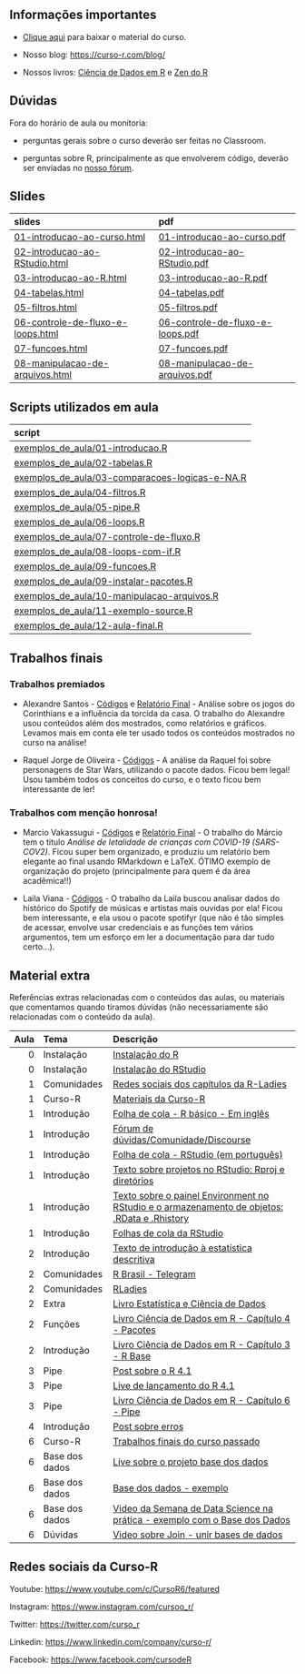 
<!-- README.md is generated from README.Rmd. Please edit that file -->

## Informações importantes

-   [Clique
    aqui](https://github.com/curso-r/main-intro-programacao/raw/master/material_do_curso.zip)
    para baixar o material do curso.

-   Nosso blog: <https://curso-r.com/blog/>

-   Nossos livros: [Ciência de Dados em R](https://livro.curso-r.com/) e
    [Zen do R](https://curso-r.github.io/zen-do-r/)

## Dúvidas

Fora do horário de aula ou monitoria:

-   perguntas gerais sobre o curso deverão ser feitas no Classroom.

-   perguntas sobre R, principalmente as que envolverem código, deverão
    ser enviadas no [nosso fórum](https://discourse.curso-r.com/).

## Slides

| slides                                                                                                                         | pdf                                                                                                                          |
|:-------------------------------------------------------------------------------------------------------------------------------|:-----------------------------------------------------------------------------------------------------------------------------|
| [01-introducao-ao-curso.html](https://curso-r.github.io/main-intro-programacao/slides/01-introducao-ao-curso.html)             | [01-introducao-ao-curso.pdf](https://curso-r.github.io/main-intro-programacao/slides/01-introducao-ao-curso.pdf)             |
| [02-introducao-ao-RStudio.html](https://curso-r.github.io/main-intro-programacao/slides/02-introducao-ao-RStudio.html)         | [02-introducao-ao-RStudio.pdf](https://curso-r.github.io/main-intro-programacao/slides/02-introducao-ao-RStudio.pdf)         |
| [03-introducao-ao-R.html](https://curso-r.github.io/main-intro-programacao/slides/03-introducao-ao-R.html)                     | [03-introducao-ao-R.pdf](https://curso-r.github.io/main-intro-programacao/slides/03-introducao-ao-R.pdf)                     |
| [04-tabelas.html](https://curso-r.github.io/main-intro-programacao/slides/04-tabelas.html)                                     | [04-tabelas.pdf](https://curso-r.github.io/main-intro-programacao/slides/04-tabelas.pdf)                                     |
| [05-filtros.html](https://curso-r.github.io/main-intro-programacao/slides/05-filtros.html)                                     | [05-filtros.pdf](https://curso-r.github.io/main-intro-programacao/slides/05-filtros.pdf)                                     |
| [06-controle-de-fluxo-e-loops.html](https://curso-r.github.io/main-intro-programacao/slides/06-controle-de-fluxo-e-loops.html) | [06-controle-de-fluxo-e-loops.pdf](https://curso-r.github.io/main-intro-programacao/slides/06-controle-de-fluxo-e-loops.pdf) |
| [07-funcoes.html](https://curso-r.github.io/main-intro-programacao/slides/07-funcoes.html)                                     | [07-funcoes.pdf](https://curso-r.github.io/main-intro-programacao/slides/07-funcoes.pdf)                                     |
| [08-manipulacao-de-arquivos.html](https://curso-r.github.io/main-intro-programacao/slides/08-manipulacao-de-arquivos.html)     | [08-manipulacao-de-arquivos.pdf](https://curso-r.github.io/main-intro-programacao/slides/08-manipulacao-de-arquivos.pdf)     |

## Scripts utilizados em aula

| script                                                                                                                                                                   |
|:-------------------------------------------------------------------------------------------------------------------------------------------------------------------------|
| [exemplos_de_aula/01-introducao.R](https://raw.githubusercontent.com/curso-r/202202-intro-programacao/main/exemplos_de_aula/01-introducao.R)                             |
| [exemplos_de_aula/02-tabelas.R](https://raw.githubusercontent.com/curso-r/202202-intro-programacao/main/exemplos_de_aula/02-tabelas.R)                                   |
| [exemplos_de_aula/03-comparacoes-logicas-e-NA.R](https://raw.githubusercontent.com/curso-r/202202-intro-programacao/main/exemplos_de_aula/03-comparacoes-logicas-e-NA.R) |
| [exemplos_de_aula/04-filtros.R](https://raw.githubusercontent.com/curso-r/202202-intro-programacao/main/exemplos_de_aula/04-filtros.R)                                   |
| [exemplos_de_aula/05-pipe.R](https://raw.githubusercontent.com/curso-r/202202-intro-programacao/main/exemplos_de_aula/05-pipe.R)                                         |
| [exemplos_de_aula/06-loops.R](https://raw.githubusercontent.com/curso-r/202202-intro-programacao/main/exemplos_de_aula/06-loops.R)                                       |
| [exemplos_de_aula/07-controle-de-fluxo.R](https://raw.githubusercontent.com/curso-r/202202-intro-programacao/main/exemplos_de_aula/07-controle-de-fluxo.R)               |
| [exemplos_de_aula/08-loops-com-if.R](https://raw.githubusercontent.com/curso-r/202202-intro-programacao/main/exemplos_de_aula/08-loops-com-if.R)                         |
| [exemplos_de_aula/09-funcoes.R](https://raw.githubusercontent.com/curso-r/202202-intro-programacao/main/exemplos_de_aula/09-funcoes.R)                                   |
| [exemplos_de_aula/09-instalar-pacotes.R](https://raw.githubusercontent.com/curso-r/202202-intro-programacao/main/exemplos_de_aula/09-instalar-pacotes.R)                 |
| [exemplos_de_aula/10-manipulacao-arquivos.R](https://raw.githubusercontent.com/curso-r/202202-intro-programacao/main/exemplos_de_aula/10-manipulacao-arquivos.R)         |
| [exemplos_de_aula/11-exemplo-source.R](https://raw.githubusercontent.com/curso-r/202202-intro-programacao/main/exemplos_de_aula/11-exemplo-source.R)                     |
| [exemplos_de_aula/12-aula-final.R](https://raw.githubusercontent.com/curso-r/202202-intro-programacao/main/exemplos_de_aula/12-aula-final.R)                             |

## Trabalhos finais

### Trabalhos premiados

-   Alexandre Santos -
    [Códigos](https://github.com/curso-r/202202-intro-programacao/tree/main/trabalhos_finais/Alexandre_Santos)
    e [Relatório
    Final](https://github.com/curso-r/202202-intro-programacao/blob/main/trabalhos_finais/Alexandre_Santos/A%20for%C3%A7a%20do%20povo.pdf) -
    Análise sobre os jogos do Corinthians e a influência da torcida da
    casa. O trabalho do Alexandre usou conteúdos além dos mostrados,
    como relatórios e gráficos. Levamos mais em conta ele ter usado
    todos os conteúdos mostrados no curso na análise!

-   Raquel Jorge de Oliveira -
    [Códigos](https://github.com/curso-r/202202-intro-programacao/tree/main/trabalhos_finais/Raquel_Jorge_de_Oliveira) -
    A análise da Raquel foi sobre personagens de Star Wars, utilizando o
    pacote dados. Ficou bem legal! Usou também todos os conceitos do
    curso, e o texto ficou bem interessante de ler!

### Trabalhos com menção honrosa!

-   Marcio Vakassugui -
    [Códigos](https://github.com/curso-r/202202-intro-programacao/tree/main/trabalhos_finais/Marcio_Vakassugui)
    e [Relatório
    Final](https://github.com/curso-r/202202-intro-programacao/blob/main/trabalhos_finais/Marcio_Vakassugui/manuscrito/trabalho_curso_r.pdf) -
    O trabalho do Márcio tem o titulo *Análise de letalidade de crianças
    com COVID-19 (SARS-COV2)*. Ficou super bem organizado, e produziu um
    relatório bem elegante ao final usando RMarkdown e LaTeX. ÓTIMO
    exemplo de organização do projeto (principalmente para quem é da
    área acadêmica!!)

-   Laila Viana -
    [Códigos](https://github.com/curso-r/202202-intro-programacao/tree/main/trabalhos_finais/Laila_Viana) -
    O trabalho da Laila buscou analisar dados do histórico do Spotify de
    músicas e artistas mais ouvidas por ela! Ficou bem interessante, e
    ela usou o pacote spotifyr (que não é tão simples de acessar,
    envolve usar credenciais e as funções tem vários argumentos, tem um
    esforço em ler a documentação para dar tudo certo…).

## Material extra

Referências extras relacionadas com o conteúdos das aulas, ou materiais
que comentamos quando tiramos dúvidas (não necessariamente são
relacionadas com o conteúdo da aula).

| Aula | Tema           | Descrição                                                                                                                                                 |
|-----:|:---------------|:----------------------------------------------------------------------------------------------------------------------------------------------------------|
|    0 | Instalação     | [Instalação do R](https://livro.curso-r.com/1-1-instalacao-do-r.html)                                                                                     |
|    0 | Instalação     | [Instalação do RStudio](https://livro.curso-r.com/1-2-instalacao-do-rstudio.html)                                                                         |
|    1 | Comunidades    | [Redes sociais dos capítulos da R-Ladies](https://github.com/R-Ladies-Sao-Paulo/RLadies-Brasil/blob/master/README.md)                                     |
|    1 | Curso-R        | [Materiais da Curso-R](https://curso-r.com/material/)                                                                                                     |
|    1 | Introdução     | [Folha de cola - R básico - Em inglês](http://github.com/rstudio/cheatsheets/raw/master/base-r.pdf)                                                       |
|    1 | Introdução     | [Fórum de dúvidas/Comunidade/Discourse](https://discourse.curso-r.com/)                                                                                   |
|    1 | Introdução     | [Folha de cola - RStudio (em português)](https://github.com/rstudio/cheatsheets/raw/master/translations/portuguese/rstudio-IDE-cheatsheet-portuguese.pdf) |
|    1 | Introdução     | [Texto sobre projetos no RStudio: Rproj e diretórios](https://curso-r.github.io/zen-do-r/rproj-dir.html)                                                  |
|    1 | Introdução     | [Texto sobre o painel Environment no RStudio e o armazenamento de objetos: .RData e .Rhistory](https://curso-r.github.io/zen-do-r/rdata-rhistory.html)    |
|    1 | Introdução     | [Folhas de cola da RStudio](https://www.rstudio.com/resources/cheatsheets/)                                                                               |
|    2 | Introdução     | [Texto de introdução à estatística descritiva](https://escoladedados.org/tutoriais/analise-com-estatistica-descritiva-para-leigos/)                       |
|    2 | Comunidades    | [R Brasil - Telegram](https://t.me/rbrasiloficial)                                                                                                        |
|    2 | Comunidades    | [RLadies](https://github.com/R-Ladies-Sao-Paulo/RLadies-Brasil)                                                                                           |
|    2 | Extra          | [Livro Estatística e Ciência de Dados](https://www.ime.usp.br/~jmsinger/MAE0217/cdados2021out12.pdf)                                                      |
|    2 | Funções        | [Livro Ciência de Dados em R - Capítulo 4 - Pacotes](https://livro.curso-r.com/4-pacotes.html)                                                            |
|    2 | Introdução     | [Livro Ciência de Dados em R - Capítulo 3 - R Base](https://livro.curso-r.com/3-r-base.html)                                                              |
|    3 | Pipe           | [Post sobre o R 4.1](https://blog.curso-r.com/posts/2021-05-06-o-novo-pipe-esta-chegando/)                                                                |
|    3 | Pipe           | [Live de lançamento do R 4.1](https://www.youtube.com/watch?v=RPSLFU_5OGk&t=3225s)                                                                        |
|    3 | Pipe           | [Livro Ciência de Dados em R - Capítulo 6 - Pipe](https://livro.curso-r.com/6-pipe.html)                                                                  |
|    4 | Introdução     | [Post sobre erros](https://blog.curso-r.com/posts/2021-03-29-desvendando-erros/)                                                                          |
|    6 | Curso-R        | [Trabalhos finais do curso passado](https://curso-r.github.io/202102-intro-programacao/)                                                                  |
|    6 | Base dos dados | [Live sobre o projeto base dos dados](https://www.youtube.com/watch?v=8D4jK-YCxLU&t=3733s)                                                                |
|    6 | Base dos dados | [Base dos dados - exemplo](https://basedosdados.org/dataset/br-ana-atlas-esgotos/resource/3bcdcfe4-57e5-4860-b522-5f3f3f1cfcda)                           |
|    6 | Base dos dados | [Video da Semana de Data Science na prática - exemplo com o Base dos Dados](https://youtu.be/eEAd0PPqizE?t=7569)                                          |
|    6 | Dúvidas        | [Video sobre Join - unir bases de dados](https://www.youtube.com/watch?v=xnUo25VRH70&t=2s)                                                                |

## Redes sociais da Curso-R

Youtube: <https://www.youtube.com/c/CursoR6/featured>

Instagram: <https://www.instagram.com/cursoo_r/>

Twitter: <https://twitter.com/curso_r>

Linkedin: <https://www.linkedin.com/company/curso-r/>

Facebook: <https://www.facebook.com/cursodeR>
